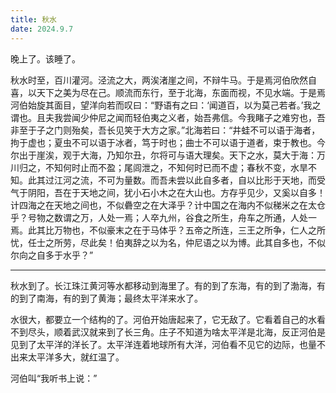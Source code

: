 ```yaml
---
title: 秋水
date: 2024.9.7
---
```


晚上了。该睡了。

秋水时至，百川灌河。泾流之大，两涘渚崖之间，不辩牛马。于是焉河伯欣然自喜，以天下之美为尽在己。顺流而东行，至于北海，东面而视，不见水端。于是焉河伯始旋其面目，望洋向若而叹曰：“野语有之曰：‘闻道百，以为莫己若者。’我之谓也。且夫我尝闻少仲尼之闻而轻伯夷之义者，始吾弗信。今我睹子之难穷也，吾非至于子之门则殆矣，吾长见笑于大方之家。”北海若曰：“井蛙不可以语于海者，拘于虚也；夏虫不可以语于冰者，笃于时也；曲士不可以语于道者，束于教也。今尔出于崖涘，观于大海，乃知尔丑，尔将可与语大理矣。天下之水，莫大于海：万川归之，不知何时止而不盈；尾闾泄之，不知何时已而不虚；春秋不变，水旱不知。此其过江河之流，不可为量数。而吾未尝以此自多者，自以比形于天地，而受气于阴阳，吾在于天地之间，犹小石小木之在大山也。方存乎见少，又奚以自多！计四海之在天地之间也，不似礨空之在大泽乎？计中国之在海内不似稊米之在太仓乎？号物之数谓之万，人处一焉；人卒九州，谷食之所生，舟车之所通，人处一焉。此其比万物也，不似豪末之在于马体乎？五帝之所连，三王之所争，仁人之所忧，任士之所劳，尽此矣！伯夷辞之以为名，仲尼语之以为博。此其自多也，不似尔向之自多于水乎？”

---

秋水到了。长江珠江黄河等水都移动到海里了。有的到了东海，有的到了渤海，有的到了南海，有的到了黄海；最终太平洋来水了。

水很大，都要立一个结构的了。河伯开始唐起来了，它无敌了。它看着自己的水看不到尽头，顺着武汉就来到了长三角。庄子不知道为啥太平洋是北海，反正河伯是见到了太平洋的洋长了。太平洋连着地球所有大洋，河伯看不见它的边际，也量不出来太平洋多大，就红温了。

河伯叫“我听书上说：”
<!--stackedit_data:
eyJoaXN0b3J5IjpbMTgwMjE0NTA0NywxNTgxNjQzMzI4LC05Nj
k4ODI2MjIsNDQwOTA1NjE5XX0=
-->